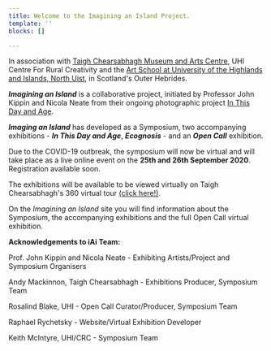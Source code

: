 ```yaml
---
title: Welcome to the Imagining an Island Project.
template: ''
blocks: []

---
```

In association with [Taigh Chearsabhagh Museum and Arts Centre](https://www.taigh-chearsabhagh.org/), UHI Centre For Rural Creativity and the [Art School at University of the Highlands and Islands, North Uist](https://www.instagram.com/artschoolhebrides/?hl=en), in Scotland's Outer Hebrides.

**_Imagining an Island_** is a collaborative project, initiated by Professor John Kippin and Nicola Neate from their ongoing photographic project [In This Day and Age](https://inthisdayandage.org/).

**_Imaging an Island_** has developed as a Symposium, two accompanying exhibitions - **_In This Day and Age_**, **_Ecognosis_** - and an **_Open Call_** exhibition.

Due to the COVID-19 outbreak, the symposium will now be virtual and will take place as a live online event on the **25th and 26th September 2020**. Registration available soon.

The exhibitions will be available to be viewed virtually on Taigh Chearsabhagh's 360 virtual tour [(click here!)](https://www.taigh-chearsabhagh.org/tcvr360storage/now/?lang=en).

On the _Imagining an Island_ site you will find information about the Symposium, the accompanying exhibitions and the full Open Call virtual exhibition.

**Acknowledgements to iAi Team:**

Prof. John Kippin and Nicola Neate - Exhibiting Artists/Project and Symposium Organisers

Andy Mackinnon, Taigh Chearsabhagh - Exhibitions Producer, Symposium Team

Rosalind Blake, UHI - Open Call Curator/Producer, Symposium Team

Raphael Rychetsky - Website/Virtual Exhibition Developer

Keith McIntyre, UHI/CRC - Symposium Team